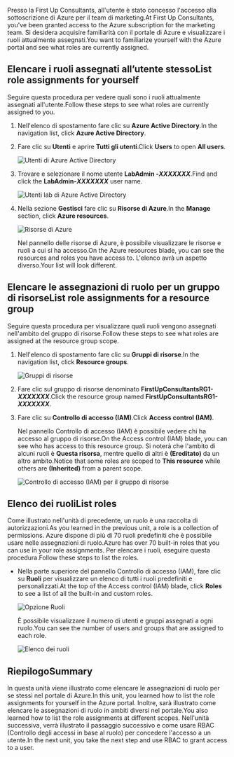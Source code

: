 <span data-ttu-id="63029-101">Presso la First Up Consultants, all'utente è stato concesso l'accesso alla sottoscrizione di Azure per il team di marketing.</span><span class="sxs-lookup"><span data-stu-id="63029-101">At First Up Consultants, you've been granted access to the Azure subscription for the marketing team.</span></span> <span data-ttu-id="63029-102">Si desidera acquisire familiarità con il portale di Azure e visualizzare i ruoli attualmente assegnati.</span><span class="sxs-lookup"><span data-stu-id="63029-102">You want to familiarize yourself with the Azure portal and see what roles are currently assigned.</span></span>

## <a name="list-role-assignments-for-yourself"></a><span data-ttu-id="63029-103">Elencare i ruoli assegnati all’utente stesso</span><span class="sxs-lookup"><span data-stu-id="63029-103">List role assignments for yourself</span></span>

<span data-ttu-id="63029-104">Seguire questa procedura per vedere quali sono i ruoli attualmente assegnati all'utente.</span><span class="sxs-lookup"><span data-stu-id="63029-104">Follow these steps to see what roles are currently assigned to you.</span></span>

1. <span data-ttu-id="63029-105">Nell'elenco di spostamento fare clic su **Azure Active Directory**.</span><span class="sxs-lookup"><span data-stu-id="63029-105">In the navigation list, click **Azure Active Directory**.</span></span>

1. <span data-ttu-id="63029-106">Fare clic su **Utenti** e aprire **Tutti gli utenti**.</span><span class="sxs-lookup"><span data-stu-id="63029-106">Click **Users** to open **All users**.</span></span>

    ![Utenti di Azure Active Directory](../media-draft/4-aad-all-users.png)

1. <span data-ttu-id="63029-108">Trovare e selezionare il nome utente **LabAdmin -_XXXXXXX_**.</span><span class="sxs-lookup"><span data-stu-id="63029-108">Find and click the **LabAdmin-_XXXXXXX_** user name.</span></span>

    ![Utenti lab di Azure Active Directory](../media-draft/4-aad-all-users-lab.png)

1. <span data-ttu-id="63029-110">Nella sezione **Gestisci** fare clic su **Risorse di Azure**.</span><span class="sxs-lookup"><span data-stu-id="63029-110">In the **Manage** section, click **Azure resources**.</span></span>

    ![Risorse di Azure](../media-draft/4-aad-user-azure-resources.png)

    <span data-ttu-id="63029-112">Nel pannello delle risorse di Azure, è possibile visualizzare le risorse e ruoli a cui si ha accesso.</span><span class="sxs-lookup"><span data-stu-id="63029-112">On the Azure resources blade, you can see the resources and roles you have access to.</span></span> <span data-ttu-id="63029-113">L'elenco avrà un aspetto diverso.</span><span class="sxs-lookup"><span data-stu-id="63029-113">Your list will look different.</span></span>

## <a name="list-role-assignments-for-a-resource-group"></a><span data-ttu-id="63029-114">Elencare le assegnazioni di ruolo per un gruppo di risorse</span><span class="sxs-lookup"><span data-stu-id="63029-114">List role assignments for a resource group</span></span>

<span data-ttu-id="63029-115">Seguire questa procedura per visualizzare quali ruoli vengono assegnati nell'ambito del gruppo di risorse.</span><span class="sxs-lookup"><span data-stu-id="63029-115">Follow these steps to see what roles are assigned at the resource group scope.</span></span>

1. <span data-ttu-id="63029-116">Nell'elenco di spostamento fare clic su **Gruppi di risorse**.</span><span class="sxs-lookup"><span data-stu-id="63029-116">In the navigation list, click **Resource groups**.</span></span>

   ![Gruppi di risorse](../media-draft/4-resource-groups.png)

1. <span data-ttu-id="63029-118">Fare clic sul gruppo di risorse denominato **FirstUpConsultantsRG1-_XXXXXXX_**.</span><span class="sxs-lookup"><span data-stu-id="63029-118">Click the resource group named **FirstUpConsultantsRG1-_XXXXXXX_**.</span></span>

1. <span data-ttu-id="63029-119">Fare clic su **Controllo di accesso (IAM)**.</span><span class="sxs-lookup"><span data-stu-id="63029-119">Click **Access control (IAM)**.</span></span>

   <span data-ttu-id="63029-120">Nel pannello Controllo di accesso (IAM) è possibile vedere chi ha accesso al gruppo di risorse.</span><span class="sxs-lookup"><span data-stu-id="63029-120">On the Access control (IAM) blade, you can see who has access to this resource group.</span></span> <span data-ttu-id="63029-121">Si noterà che l'ambito di alcuni ruoli è **Questa risorsa**, mentre quello di altri è **(Ereditato)** da un altro ambito.</span><span class="sxs-lookup"><span data-stu-id="63029-121">Notice that some roles are scoped to **This resource** while others are **(Inherited)** from a parent scope.</span></span>

   ![Controllo di accesso (IAM) per il gruppo di risorse](../media-draft/4-resource-group-access-control.png)

## <a name="list-roles"></a><span data-ttu-id="63029-123">Elenco dei ruoli</span><span class="sxs-lookup"><span data-stu-id="63029-123">List roles</span></span>

<span data-ttu-id="63029-124">Come illustrato nell'unità di precedente, un ruolo è una raccolta di autorizzazioni.</span><span class="sxs-lookup"><span data-stu-id="63029-124">As you learned in the previous unit, a role is a collection of permissions.</span></span> <span data-ttu-id="63029-125">Azure dispone di più di 70 ruoli predefiniti che è possibile usare nelle assegnazioni di ruolo.</span><span class="sxs-lookup"><span data-stu-id="63029-125">Azure has over 70 built-in roles that you can use in your role assignments.</span></span> <span data-ttu-id="63029-126">Per elencare i ruoli, eseguire questa procedura.</span><span class="sxs-lookup"><span data-stu-id="63029-126">Follow these steps to list the roles.</span></span>

- <span data-ttu-id="63029-127">Nella parte superiore del pannello Controllo di accesso (IAM), fare clic su **Ruoli** per visualizzare un elenco di tutti i ruoli predefiniti e personalizzati.</span><span class="sxs-lookup"><span data-stu-id="63029-127">At the top of the Access control (IAM) blade, click **Roles** to see a list of all the built-in and custom roles.</span></span>

   ![Opzione Ruoli](../media-draft/4-roles-option.png)

   <span data-ttu-id="63029-129">È possibile visualizzare il numero di utenti e gruppi assegnati a ogni ruolo.</span><span class="sxs-lookup"><span data-stu-id="63029-129">You can see the number of users and groups that are assigned to each role.</span></span>

   ![Elenco dei ruoli](../media-draft/4-roles-list.png)

## <a name="summary"></a><span data-ttu-id="63029-131">Riepilogo</span><span class="sxs-lookup"><span data-stu-id="63029-131">Summary</span></span>

<span data-ttu-id="63029-132">In questa unità viene illustrato come elencare le assegnazioni di ruolo per se stessi nel portale di Azure.</span><span class="sxs-lookup"><span data-stu-id="63029-132">In this unit, you learned how to list the role assignments for yourself in the Azure portal.</span></span> <span data-ttu-id="63029-133">Inoltre, sarà illustrato come elencare le assegnazioni di ruolo in ambiti diversi nel portale.</span><span class="sxs-lookup"><span data-stu-id="63029-133">You also learned how to list the role assignments at different scopes.</span></span> <span data-ttu-id="63029-134">Nell'unità successiva, verrà illustrato il passaggio successivo e come usare RBAC (Controllo degli accessi in base al ruolo) per concedere l'accesso a un utente.</span><span class="sxs-lookup"><span data-stu-id="63029-134">In the next unit, you take the next step and use RBAC to grant access to a user.</span></span>
